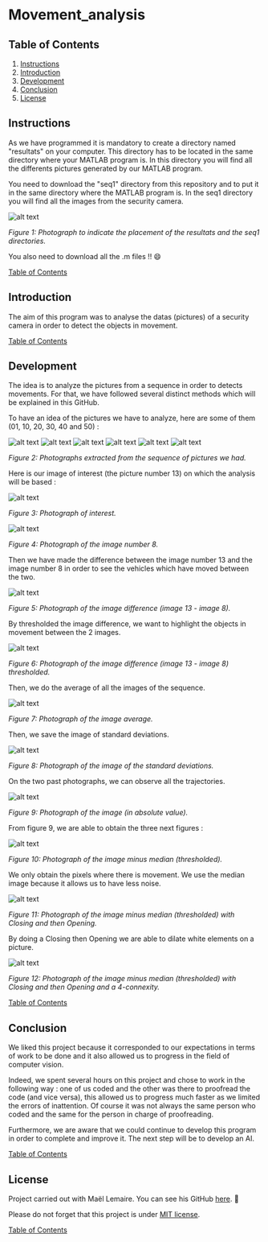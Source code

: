 # Movement_analysis

<a name="table_of_contents"/>

## Table of Contents
1. [Instructions](#instructions_)
2. [Introduction](#introduction_)
3. [Development](#development_) 
4. [Conclusion](#conclusion_)
5. [License](#license_)

<a name="instructions_"/>

## Instructions

As we have programmed it is mandatory to create a directory named "resultats" on your computer. This directory has to be located in the same directory where your MATLAB program is. In this directory you will find all the differents pictures generated by our MATLAB program.

You need to download the "seq1" directory from this repository and to put it in the same directory where the MATLAB program is. In the seq1 directory you will find all the images from the security camera.

![alt text](https://github.com/Clerbout-Francois/Movement_analysis/blob/main/Image1.png?raw=true)

_Figure 1: Photograph to indicate the placement of the resultats and the seq1 directories._

You also need to download all the .m files !! :smile:

[Table of Contents](#table_of_contents)
<a name="introduction_"/>

## Introduction

The aim of this program was to analyse the datas (pictures) of a security camera in order to detect the objects in movement.

[Table of Contents](#table_of_contents)
<a name="development_"/>

## Development

The idea is to analyze the pictures from a sequence in order to detects movements. For that, we have followed several distinct methods which will be explained in this GitHub.

To have an idea of the pictures we have to analyze, here are some of them (01, 10, 20, 30, 40 and 50) :

![alt text](https://github.com/Clerbout-Francois/Movement_analysis/blob/main/seq1/seq1_01.jpg?raw=true)
![alt text](https://github.com/Clerbout-Francois/Movement_analysis/blob/main/seq1/seq1_10.jpg?raw=true)
![alt text](https://github.com/Clerbout-Francois/Movement_analysis/blob/main/seq1/seq1_20.jpg?raw=true)
![alt text](https://github.com/Clerbout-Francois/Movement_analysis/blob/main/seq1/seq1_30.jpg?raw=true)
![alt text](https://github.com/Clerbout-Francois/Movement_analysis/blob/main/seq1/seq1_40.jpg?raw=true)
![alt text](https://github.com/Clerbout-Francois/Movement_analysis/blob/main/seq1/seq1_50.jpg?raw=true)

_Figure 2: Photographs extracted from the sequence of pictures we had._

Here is our image of interest (the picture number 13) on which the analysis will be based : 

![alt text](https://github.com/Clerbout-Francois/Movement_analysis/blob/main/resultats/11_image_num_13.jpg?raw=true)

_Figure 3: Photograph of interest._

![alt text](https://github.com/Clerbout-Francois/Movement_analysis/blob/main/resultats/12_image_num_13-5.jpg?raw=true)

_Figure 4: Photograph of the image number 8._

Then we have made the difference between the image number 13 and the image number 8 in order to see the vehicles which have moved between the two.

![alt text](https://github.com/Clerbout-Francois/Movement_analysis/blob/main/resultats/13_diff_image___delta_i_5.jpg?raw=true)

_Figure 5: Photograph of the image difference (image 13 - image 8)._

By thresholded the image difference, we want to highlight the objects in movement between the 2 images.

![alt text](https://github.com/Clerbout-Francois/Movement_analysis/blob/main/resultats/14_th_diff_image___delta_i_5___k_th_4.0.jpg?raw=true)

_Figure 6: Photograph of the image difference (image 13 - image 8) thresholded._

Then, we do the average of all the images of the sequence.

![alt text](https://github.com/Clerbout-Francois/Movement_analysis/blob/main/resultats/101_Image_of_averages.jpg?raw=true)

_Figure 7: Photograph of the image average._

Then, we save the image of standard deviations.

![alt text](https://github.com/Clerbout-Francois/Movement_analysis/blob/main/resultats/102_Image_of_standard_deviations.jpg?raw=true)

_Figure 8: Photograph of the image of the standard deviations._

On the two past photographs, we can observe all the trajectories.

![alt text](https://github.com/Clerbout-Francois/Movement_analysis/blob/main/resultats/113_abs_diff_image___delta_i_5.jpg?raw=true)

_Figure 9: Photograph of the image (in absolute value)._

From figure 9, we are able to obtain the three next figures :

![alt text](https://github.com/Clerbout-Francois/Movement_analysis/blob/main/resultats/122_th_diff_image_minus_median___k_th_4.0.jpg?raw=true)

_Figure 10: Photograph of the image minus median (thresholded)._

We only obtain the pixels where there is movement. We use the median image because it allows us to have less noise.

![alt text](https://github.com/Clerbout-Francois/Movement_analysis/blob/main/resultats/212_Ferm_Ouv_th_diff_image_minus_median___k_th_4.0.jpg?raw=true)

_Figure 11: Photograph of the image minus median (thresholded) with Closing and then Opening._

By doing a Closing then Opening we are able to dilate white elements on a picture.

![alt text](https://github.com/Clerbout-Francois/Movement_analysis/blob/main/resultats/214_RCC8_Ferm_Ouv_th_diff_image_minus_median___k_th_4.0.jpg?raw=true)

_Figure 12: Photograph of the image minus median (thresholded) with Closing and then Opening and a 4-connexity._

[Table of Contents](#table_of_contents)
<a name="conclusion_"/>

## Conclusion

We liked this project because it corresponded to our expectations in terms of work to be done and it also allowed us to progress in the field of computer vision. 

Indeed, we spent several hours on this project and chose to work in the following way : one of us coded and the other was there to proofread the code (and vice versa), this allowed us to progress much faster as we limited the errors of inattention. Of course it was not always the same person who coded and the same for the person in charge of proofreading.

Furthermore, we are aware that we could continue to develop this program in order to complete and improve it. The next step will be to develop an AI.

[Table of Contents](#table_of_contents)
<a name="license_"/>

## License
Project carried out with Maël Lemaire. You can see his GitHub [here](https://github.com/lemaireMael). :hugs:

Please do not forget that this project is under [MIT license](https://choosealicense.com/licenses/mit/).



[Table of Contents](#table_of_contents)
